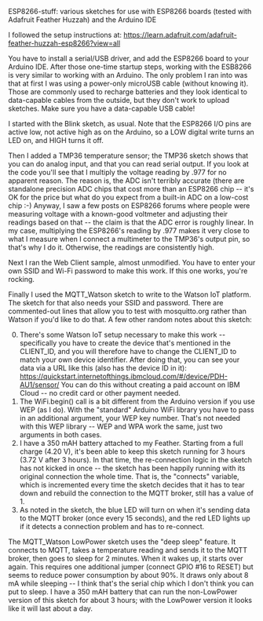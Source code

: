 ESP8266-stuff: various sketches for use with ESP8266 boards (tested with Adafruit Feather Huzzah) and the Arduino IDE

I followed the setup instructions at:
  https://learn.adafruit.com/adafruit-feather-huzzah-esp8266?view=all

You have to install a serial/USB driver, and add the ESP8266 board to your Arduino IDE. After those one-time
startup steps, working with the ESB8266 is very similar to working with an Arduino.
The only problem I ran into was that at first I was using a power-only microUSB cable (without knowing it).
Those are commonly used to recharge batteries and they look identical to data-capable cables from the
outside, but they don't work to upload sketches. Make sure you have a data-capable USB cable!

I started with the Blink sketch, as usual. Note that the ESP8266 I/O pins are active low, not active high
as on the Arduino, so a LOW digital write turns an LED on, and HIGH turns it off.

Then I added a TMP36 temperature sensor; the TMP36 sketch shows that you can do analog input, and that you
can read serial output. If you look at the code you'll see that I multiply the voltage reading by .977 for
no apparent reason. The reason is, the ADC isn't terribly accurate (there are standalone precision ADC chips
that cost more than an ESP8266 chip -- it's OK for the price but what do you expect from a built-in ADC on
a low-cost chip :-) Anyway, I saw a few posts on ESP8266 forums where people were measuring voltage with a
known-good voltmeter and adjusting their readings based on that -- the claim is that the ADC error is roughly
linear. In my case, multiplying the ESP8266's reading by .977 makes it very close to what I measure when I
connect a multimeter to the TMP36's output pin, so that's why I do it. Otherwise, the readings are consistently
high.

Next I ran the Web Client sample, almost unmodified. You have to enter your own SSID and Wi-Fi password to
make this work. If this one works, you're rocking.

Finally I used the MQTT_Watson sketch to write to the Watson IoT platform. The sketch for that also needs
your SSID and password. There are commented-out lines that allow you to test with mosquitto.org rather than
Watson if you'd like to do that. A few other random notes about this sketch:

0. There's some Watson IoT setup necessary to make this work -- specifically you have to create the device
   that's mentioned in the CLIENT_ID, and you will therefore have to change the CLIENT_ID to match your own
   device identifier. After doing that, you can see your data via a URL like this (also has the device ID in it):
   https://quickstart.internetofthings.ibmcloud.com/#/device/PDH-AU1/sensor/
   You can do this without creating a paid account on IBM Cloud -- no credit card or other payment needed.
1. The WiFi.begin() call is a bit different from the Arduino version if you use WEP (as I do). With the "standard"
   Arduino WiFi library you have to pass in an additional argument, your WEP key number. That's not needed with
   this WEP library -- WEP and WPA work the same, just two arguments in both cases.
2. I have a 350 mAH battery attached to my Feather. Starting from a full charge (4.20 V), it's been able to keep
   this sketch running for 3 hours (3.72 V after 3 hours). In that time, the re-connection logic in the sketch
   has not kicked in once -- the sketch has been happily running with its original connection the whole time.
   That is, the "connects" variable, which is incremented every time the sketch decides that it has to tear down
   and rebuild the connection to the MQTT broker, still has a value of 1.
3. As noted in the sketch, the blue LED will turn on when it's sending data to the MQTT broker (once every 15
   seconds), and the red LED lights up if it detects a connection problem and has to re-connect.

The MQTT_Watson LowPower sketch uses the "deep sleep" feature. It connects to MQTT, takes a temperature reading
and sends it to the MQTT broker, then goes to sleep for 2 minutes. When it wakes up, it starts over again. This
requires one additional jumper (connect GPIO #16 to RESET) but seems to reduce power consumption by about 90%.
It draws only about 8 mA while sleeping -- I think that's the serial chip which I don't think you can put to
sleep. I have a 350 mAH battery that can run the non-LowPower version of this sketch for about 3 hours; with the
LowPower version it looks like it will last about a day.
